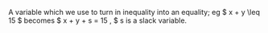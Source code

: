 A variable which we use to turn in inequality into an equality; eg
$ x + y \leq 15 $ becomes $ x + y + s = 15 , $ s is a slack variable.
